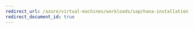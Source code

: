 ```yaml
---
redirect_url: /azure/virtual-machines/workloads/sap/hana-installation
redirect_document_id: true
---
```

